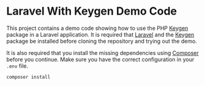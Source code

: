 # Laravel With Keygen Demo Code

This project contains a demo code showing how to use the PHP [Keygen](https://github.com/gladchinda/keygen-php) package in a Laravel application. It is required that [Laravel](https://laravel.com/docs/5.3/installation) and the [Keygen](github.com/gladchinda/keygen-php) package be installed before cloning the repository and trying out the demo.

It is also required that you install the missing dependencies using [Composer](https://getcomposer.org) before you continue. Make sure you have the correct configuration in your `.env` file.

```shell
composer install
```

